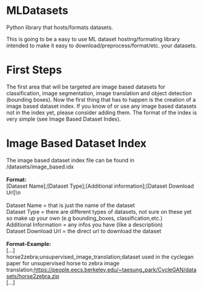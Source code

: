 # MLDatasets
Python library that hosts/formats datasets.

This is going to be a easy to use ML dataset hosting/formating library intended to make it easy to download/preprocess/format/etc. your datasets.

# First Steps
The first area that will be targeted are image based datasets for classification, image segmentation, image translation and object detection (bounding boxes).
Now the first thing that has to happen is the creation of a image based dataset index. If you know of or use any image based datasets not in the index yet, please consider adding them. The format of the index is very simple (see Image Based Dataset Index).

# Image Based Dataset Index
The image based dataset index file can be found in /datasets/image_based.idx<br/>
<br/>
<b>Format:</b><br/>
[Dataset Name];[Dataset Type];[Additional information];[Dataset Download Url]\n
<br/>
<br/>
Dataset Name = that is just the name of the dataset<br/>
Dataset Type = there are different types of datasets, not sure on these yet so make up your own (e.g bounding_boxes, classification,etc.)<br/>
Additional Information = any infos you have (like a description)<br/>
Dataset Download Url = the direct url to download the dataset<br/>
<br/>
<b>Format-Example:</b><br/>
[...]<br/>
horse2zebra;unsupervised_image_translation;dataset used in the cyclegan paper for unsupervised horse to zebra image translation;https://people.eecs.berkeley.edu/~taesung_park/CycleGAN/datasets/horse2zebra.zip<br/>
[...]<br/>
